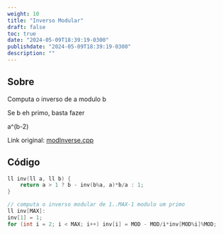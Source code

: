 ```yaml
---
weight: 10
title: "Inverso Modular"
draft: false
toc: true
date: "2024-05-09T18:39:19-0300"
publishdate: "2024-05-09T18:39:19-0300"
description: ""
---
```


## Sobre
 Computa o inverso de a modulo b

 Se b eh primo, basta fazer

 a^(b-2)



Link original: [modInverse.cpp](https://github.com/brunomaletta/Biblioteca/tree/master/Codigo/Matematica/modInverse.cpp)

## Código
```cpp
ll inv(ll a, ll b) {
	return a > 1 ? b - inv(b%a, a)*b/a : 1;
}

// computa o inverso modular de 1..MAX-1 modulo um primo
ll inv[MAX]:
inv[1] = 1;
for (int i = 2; i < MAX; i++) inv[i] = MOD - MOD/i*inv[MOD%i]%MOD;
```
